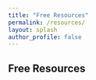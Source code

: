 ```yaml
---
title: "Free Resources"
permalink: /resources/
layout: splash
author_profile: false
---
```


## Free Resources